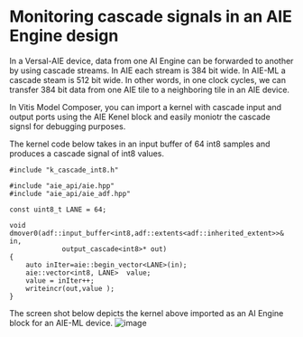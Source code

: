 # Monitoring cascade signals in an AIE Engine design

In a Versal-AIE device, data from one AI Engine can be forwarded to another by using cascade streams. In AIE each stream is 384 bit wide. In AIE-ML a cascade steam is 512 bit wide. In other words, in one clock cycles, we can transfer 384 bit data from one AIE tile to a neighboring tile in an AIE device.

In Vitis Model Composer, you can import a kernel with cascade input and output ports using the AIE Kenel block and easily moniotr the cascade signsl for debugging purposes. 

The kernel code below takes in an input buffer of 64 int8 samples and produces a cascade signal of int8 values. 

```
#include "k_cascade_int8.h"

#include "aie_api/aie.hpp"
#include "aie_api/aie_adf.hpp"

const uint8_t LANE = 64;

void dmover0(adf::input_buffer<int8,adf::extents<adf::inherited_extent>>& in,
             output_cascade<int8>* out)
{
	auto inIter=aie::begin_vector<LANE>(in);
  	aie::vector<int8, LANE>  value;
	value = inIter++;
  	writeincr(out,value );
}

```

The screen shot below depicts the kernel above imported as an AI Engine block for an AIE-ML device. 
![image](https://github.com/user-attachments/assets/a60e4f65-ca5d-4003-89d1-f0948c66964a)







